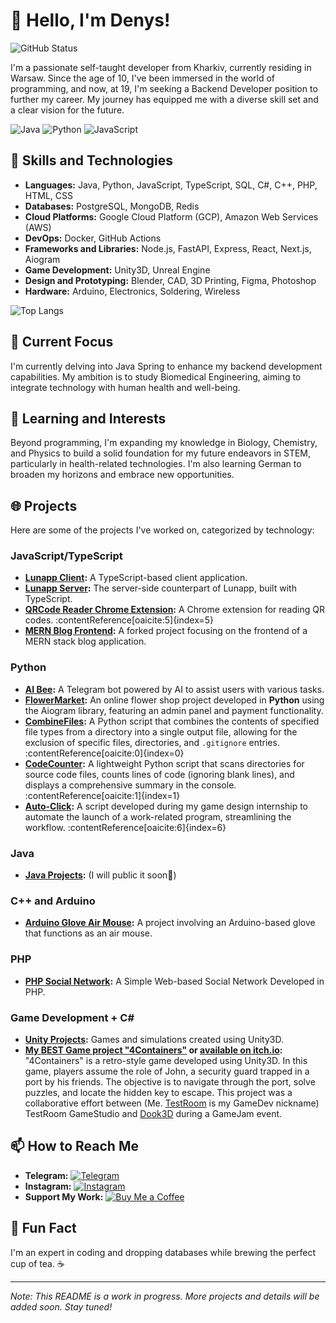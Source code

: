 # 👋 Hello, I'm Denys!

![GitHub Status](https://github-meme-badge-demo-jvnp1uep4-denys-projects-3b39087b.vercel.app/api/badge/devnsko)

I'm a passionate self-taught developer from Kharkiv, currently residing in Warsaw. Since the age of 10, I've been immersed in the world of programming, and now, at 19, I'm seeking a Backend Developer position to further my career. My journey has equipped me with a diverse skill set and a clear vision for the future.

![Java](https://img.shields.io/badge/Java-ED8B00?style=for-the-badge&logo=java&logoColor=white)
![Python](https://img.shields.io/badge/Python-3776AB?style=for-the-badge&logo=python&logoColor=white)
![JavaScript](https://img.shields.io/badge/JavaScript-F7DF1E?style=for-the-badge&logo=javascript&logoColor=black)

## 🚀 Skills and Technologies

- **Languages:** Java, Python, JavaScript, TypeScript, SQL, C#, C++, PHP, HTML, CSS
- **Databases:** PostgreSQL, MongoDB, Redis
- **Cloud Platforms:** Google Cloud Platform (GCP), Amazon Web Services (AWS)
- **DevOps:** Docker, GitHub Actions
- **Frameworks and Libraries:** Node.js, FastAPI, Express, React, Next.js, Aiogram
- **Game Development:** Unity3D, Unreal Engine
- **Design and Prototyping:** Blender, CAD, 3D Printing, Figma, Photoshop
- **Hardware:** Arduino, Electronics, Soldering, Wireless

<!-- ![Denys's GitHub stats](https://github-readme-stats.vercel.app/api?username=devnsko&show_icons=true&theme=radical) -->
![Top Langs](https://github-readme-stats.vercel.app/api/top-langs/?username=devnsko&layout=compact&theme=radical)
<!--
![Spotify](https://novatorem.devnsko.vercel.app/api/spotify)
![Visitor Badge](https://visitor-badge.glitch.me/badge?page_id=devnsko.devnsko)
-->

## 🎯 Current Focus

I'm currently delving into Java Spring to enhance my backend development capabilities. My ambition is to study Biomedical Engineering, aiming to integrate technology with human health and well-being.

## 🧠 Learning and Interests

Beyond programming, I'm expanding my knowledge in Biology, Chemistry, and Physics to build a solid foundation for my future endeavors in STEM, particularly in health-related technologies. I'm also learning German to broaden my horizons and embrace new opportunities.

## 🌐 Projects

Here are some of the projects I've worked on, categorized by technology:

### JavaScript/TypeScript

- **[Lunapp Client](https://github.com/devnsko/lunapp-client):** A TypeScript-based client application.
- **[Lunapp Server](https://github.com/devnsko/lunapp-server):** The server-side counterpart of Lunapp, built with TypeScript.
- **[QRCode Reader Chrome Extension](https://github.com/devnsko/qrcode-reader-chrome-extension):** A Chrome extension for reading QR codes. :contentReference[oaicite:5]{index=5}
- **[MERN Blog Frontend](https://github.com/devnsko/mern-blog-frontend):** A forked project focusing on the frontend of a MERN stack blog application.

### Python

- **[AI Bee](https://github.com/devnsko/ai-bee):** A Telegram bot powered by AI to assist users with various tasks.
- **[FlowerMarket](https://github.com/devnsko/FlowerMarket):** An online flower shop project developed in **Python** using the Aiogram library, featuring an admin panel and payment functionality.
- **[CombineFiles](https://github.com/devnsko/CombineFiles):** A Python script that combines the contents of specified file types from a directory into a single output file, allowing for the exclusion of specific files, directories, and `.gitignore` entries. :contentReference[oaicite:0]{index=0}
- **[CodeCounter](https://github.com/devnsko/CodeCounter):** A lightweight Python script that scans directories for source code files, counts lines of code (ignoring blank lines), and displays a comprehensive summary in the console. :contentReference[oaicite:1]{index=1}
- **[Auto-Click](https://github.com/devnsko/auto-click):** A script developed during my game design internship to automate the launch of a work-related program, streamlining the workflow. :contentReference[oaicite:6]{index=6}

### Java

- **[Java Projects](https://github.com/devnsko/java-projects):** (I will public it soon👀)

### C++ and Arduino

- **[Arduino Glove Air Mouse](https://github.com/devnsko/Arduino-Glove-Air-Mouse):** A project involving an Arduino-based glove that functions as an air mouse. 

### PHP

- **[PHP Social Network](https://github.com/TestRoomUA/social-network):** A Simple Web-based Social Network Developed in PHP.

### Game Development + C#

- **[Unity Projects](https://github.com/TestRoomUA/MyPortfolio):** Games and simulations created using Unity3D.
- **[My BEST Game project "4Containers"](https://github.com/TestRoomUA/4Containers) or [available on itch.io](https://testroom.itch.io/4containers):** "4Containers" is a retro-style game developed using Unity3D. In this game, players assume the role of John, a security guard trapped in a port by his friends. The objective is to navigate through the port, solve puzzles, and locate the hidden key to escape. This project was a collaborative effort between (Me. [TestRoom](https://www.instagram.com/testroomstudio) is my GameDev nickname) TestRoom GameStudio and [Dook3D](https://www.instagram.com/dook_3d/) during a GameJam event.

## 📫 How to Reach Me

- **Telegram:** [![Telegram](https://img.shields.io/badge/Telegram-2CA5E0?style=for-the-badge&logo=telegram&logoColor=white)](https://t.me/devnsko)
- **Instagram:** [![Instagram](https://img.shields.io/badge/Instagram-E4405F?style=for-the-badge&logo=instagram&logoColor=white)](https://www.instagram.com/dev.nsko)
- **Support My Work:** [![Buy Me a Coffee](https://img.shields.io/badge/Buy%20Me%20a%20Coffee-FFDD00?style=for-the-badge&logo=buy-me-a-coffee&logoColor=black)](https://buymeacoffee.com/devnsko)

## 🌟 Fun Fact

I'm an expert in coding and dropping databases while brewing the perfect cup of tea. ☕

---

*Note: This README is a work in progress. More projects and details will be added soon. Stay tuned!*

<!---
devnsko/devnsko is a ✨ special ✨ repository because its `README.md` (this file) appears on your GitHub profile.
You can click the Preview link to take a look at your changes.
--->
